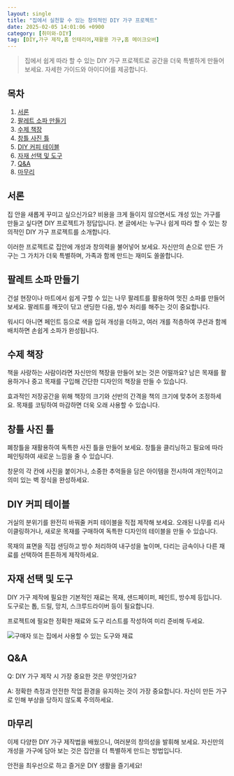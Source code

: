 ```yaml
---
layout: single
title: "집에서 실천할 수 있는 창의적인 DIY 가구 프로젝트"
date: 2025-02-05 14:01:06 +0900
category: [취미와-DIY]
tag: [DIY,가구 제작,홈 인테리어,재활용 가구,홈 메이크오버]
---
```

  
> 집에서 쉽게 따라 할 수 있는 DIY 가구 프로젝트로 공간을 더욱 특별하게 만들어 보세요. 자세한 가이드와 아이디어를 제공합니다.

## 목차
1. [서론](#서론)
2. [팔레트 소파 만들기](#팔레트-소파-만들기)
3. [수제 책장](#수제-책장)
4. [창틀 사진 틀](#창틀-사진-틀)
5. [DIY 커피 테이블](#diy-커피-테이블)
6. [자재 선택 및 도구](#자재-선택-및-도구)
7. [Q&A](#qa)
8. [마무리](#마무리)

## 서론

집 안을 새롭게 꾸미고 싶으신가요? 비용을 크게 들이지 않으면서도 개성 있는 가구를 만들고 싶다면 DIY 프로젝트가 정답입니다. 본 글에서는 누구나 쉽게 따라 할 수 있는 창의적인 DIY 가구 프로젝트를 소개합니다.


이러한 프로젝트로 집안에 개성과 창의력을 불어넣어 보세요. 자신만의 손으로 만든 가구는 그 가치가 더욱 특별하며, 가족과 함께 만드는 재미도 쏠쏠합니다.



## 팔레트 소파 만들기

건설 현장이나 마트에서 쉽게 구할 수 있는 나무 팔레트를 활용하여 멋진 소파를 만들어 보세요. 팔레트를 깨끗이 닦고 샌딩한 다음, 방수 처리를 해주는 것이 중요합니다.


워시디 아니면 페인트 등으로 색을 입혀 개성을 더하고, 여러 개를 적층하여 쿠션과 함께 배치하면 손쉽게 소파가 완성됩니다.



## 수제 책장

책을 사랑하는 사람이라면 자신만의 책장을 만들어 보는 것은 어떨까요? 남은 목재를 활용하거나 중고 목재를 구입해 간단한 디자인의 책장을 만들 수 있습니다.


효과적인 저장공간을 위해 책장의 크기와 선반의 간격을 책의 크기에 맞추어 조정하세요. 목재를 코팅하여 마감하면 더욱 오래 사용할 수 있습니다.



## 창틀 사진 틀

폐창틀을 재활용하여 독특한 사진 틀을 만들어 보세요. 창틀을 클리닝하고 필요에 따라 페인팅하여 새로운 느낌을 줄 수 있습니다.


창문의 각 칸에 사진을 붙이거나, 소중한 추억들을 담은 아이템을 전시하여 개인적이고 의미 있는 벽 장식을 완성하세요.



## DIY 커피 테이블

거실의 분위기를 완전히 바꿔줄 커피 테이블을 직접 제작해 보세요. 오래된 나무를 리사이클링하거나, 새로운 목재를 구매하여 독특한 디자인의 테이블을 만들 수 있습니다.


목재의 표면을 직접 샌딩하고 방수 처리하여 내구성을 높이며, 다리는 금속이나 다른 재료를 선택하여 튼튼하게 제작하세요.



## 자재 선택 및 도구

DIY 가구 제작에 필요한 기본적인 재료는 목재, 샌드페이퍼, 페인트, 방수제 등입니다. 도구로는 톱, 드릴, 망치, 스크루드라이버 등이 필요합니다.


프로젝트에 필요한 정확한 재료와 도구 리스트를 작성하여 미리 준비해 두세요.


![구매자 또는 집에서 사용할 수 있는 도구와 재료](https://i.ibb.co/q3cC7hzG/png-skoid-d505667d-d6c1-4a0a-bac7-5c84a87759f8-sktid-a48cca56-e6da-484e-a814-9c849652bcb3-skt-2025-0.png)



## Q&A

Q: DIY 가구 제작 시 가장 중요한 것은 무엇인가요?


A: 정확한 측정과 안전한 작업 환경을 유지하는 것이 가장 중요합니다. 자신이 만든 가구로 인해 부상을 당하지 않도록 주의하세요.



## 마무리

이제 다양한 DIY 가구 제작법을 배웠으니, 여러분의 창의성을 발휘해 보세요. 자신만의 개성을 가구에 담아 보는 것은 집안을 더 특별하게 만드는 방법입니다.


안전을 최우선으로 하고 즐거운 DIY 생활을 즐기세요!

